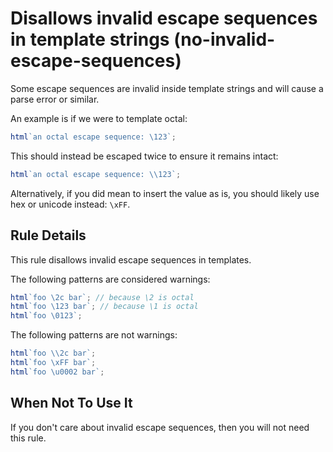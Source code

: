 # Disallows invalid escape sequences in template strings (no-invalid-escape-sequences)

Some escape sequences are invalid inside template strings and will
cause a parse error or similar.

An example is if we were to template octal:

```ts
html`an octal escape sequence: \123`;
```

This should instead be escaped twice to ensure it remains intact:

```ts
html`an octal escape sequence: \\123`;
```

Alternatively, if you did mean to insert the value as is, you
should likely use hex or unicode instead: `\xFF`.

## Rule Details

This rule disallows invalid escape sequences in templates.

The following patterns are considered warnings:

```ts
html`foo \2c bar`; // because \2 is octal
html`foo \123 bar`; // because \1 is octal
html`foo \0123`;
```

The following patterns are not warnings:

```ts
html`foo \\2c bar`;
html`foo \xFF bar`;
html`foo \u0002 bar`;
```

## When Not To Use It

If you don't care about invalid escape sequences, then you
will not need this rule.
